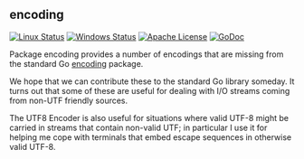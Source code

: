## encoding

[![Linux Status](https://img.shields.io/travis/gdamore/encoding.svg?label=linux)](https://travis-ci.org/gdamore/encoding)
[![Windows Status](https://img.shields.io/appveyor/ci/gdamore/encoding.svg?label=windows)](https://ci.appveyor.com/project/gdamore/encoding)
[![Apache License](https://img.shields.io/badge/license-APACHE2-blue.svg)](https://github.com/gdamore/encoding/blob/master/LICENSE)
[![GoDoc](https://img.shields.io/badge/godoc-reference-blue.svg)](https://godoc.org/github.com/gdamore/encoding)

Package encoding provides a number of encodings that are missing from the
standard Go [encoding]("https://godoc.org/golang.org/x/text/encoding") package.

We hope that we can contribute these to the standard Go library someday.  It
turns out that some of these are useful for dealing with I/O streams coming
from non-UTF friendly sources.

The UTF8 Encoder is also useful for situations where valid UTF-8 might be
carried in streams that contain non-valid UTF; in particular I use it for
helping me cope with terminals that embed escape sequences in otherwise
valid UTF-8.
